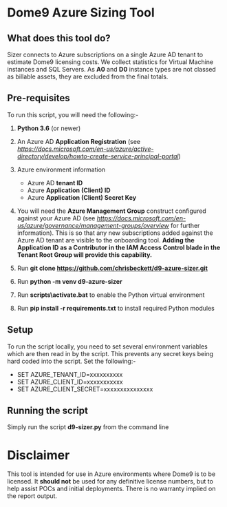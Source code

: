 # Dome9 Azure Sizing Tool

What does this tool do?
-----------------------
Sizer connects to Azure subscriptions on a single Azure AD tenant to estimate Dome9 licensing costs. We collect statistics for Virtual Machine instances and SQL Servers. As **A0** and **D0** instance types are not classed as billable assets, they are excluded from the final totals.

Pre-requisites
--------------
To run this script, you will need the following:-

1) **Python 3.6** (or newer)

2) An Azure AD **Application Registration** (see *https://docs.microsoft.com/en-us/azure/active-directory/develop/howto-create-service-principal-portal*)

3) Azure environment information
    - Azure AD **tenant ID**
    - Azure **Application (Client) ID**
    - Azure **Application (Client) Secret Key**
    
4) You will need the **Azure Management Group** construct configured against your Azure AD (see *https://docs.microsoft.com/en-us/azure/governance/management-groups/overview* for further information). This is so that any new subscriptions added against the Azure AD tenant are visible to the onboarding tool. **Adding the Application ID as a Contributor in the IAM Access Control blade in the Tenant Root Group will provide this capability.**

5) Run **git clone https://github.com/chrisbeckett/d9-azure-sizer.git**

6) Run **python -m venv d9-azure-sizer**

7) Run **scripts\activate.bat** to enable the Python virtual environment

8) Run **pip install -r requirements.txt** to install required Python modules
    
Setup
-----
To run the script locally, you need to set several environment variables which are then read in by the script. This prevents any secret keys being hard coded into the script. Set the following:-

- SET AZURE_TENANT_ID=xxxxxxxxxx
- SET AZURE_CLIENT_ID=xxxxxxxxxxx
- SET AZURE_CLIENT_SECRET=xxxxxxxxxxxxxxx

Running the script
------------------
Simply run the script **d9-sizer.py** from the command line 

Disclaimer
==========
This tool is intended for use in Azure environments where Dome9 is to be licensed. It **should not** be used for any definitive license numbers, but to help assist POCs and initial deployments. There is no warranty implied on the report output.
